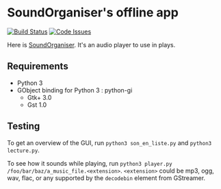 # SoundOrganiser's offline app

[![Build Status](https://travis-ci.org/nils-van-zuijlen/sound-organiser-offline-app.svg?branch=master)](https://travis-ci.org/nils-van-zuijlen/sound-organiser-offline-app) [![Code Issues](https://www.quantifiedcode.com/api/v1/project/1b83222103f94ab68e981254713c893c/badge.svg)](https://www.quantifiedcode.com/app/project/1b83222103f94ab68e981254713c893c)

Here is [SoundOrganiser](//github.com/nils-van-zuijlen/sound-organiser). It's an
audio player to use in plays.

## Requirements

- Python 3
- GObject binding for Python 3 : python-gi
  - Gtk+ 3.0
  - Gst 1.0

## Testing

To get an overview of the GUI, run `python3 son_en_liste.py`
and `python3 lecture.py`.

To see how it sounds while playing, run
`python3 player.py /foo/bar/baz/a_music_file.<extension>`.
`<extension>` could be mp3, ogg, wav, flac, or any supported by the `decodebin`
element from GStreamer.
